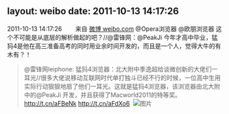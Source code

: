layout: weibo
date: 2011-10-13 14:17:26
---
<meta name="referrer" content="no-referrer" />

2011-10-13 14:17:26  &nbsp;&nbsp;&nbsp;&nbsp;&nbsp;&nbsp; 来自 <a href="http://weibo.com/" rel="nofollow">微博 weibo.com</a>
@Opera浏览器 @欧朋浏览器  这个不可能是从底层的解析做起的吧？//@雷锋网：@PeakJi 今年才高中毕业，猛犸4是他在高三准备高考的同时用业余时间开发的，而且是一个人，觉得大牛的有木有？！
>  @雷锋网leiphone: 猛犸4浏览器：北大附中季逸超给谈微创新的大佬们一耳光//很多大佬说移动互联网时代单打独斗已经不行的时候，一位高中生用实际行动狠狠地扇了他们一耳光。这就是猛犸4浏览器，该浏览器由北大附中的@PeakJi 开发，并且获得了Macworld2011的特等奖。http://t.cn/aFBeNk http://t.cn/aFdXo6 ​​​
>  ![图片](https://ww2.sinaimg.cn/large/7e4980bcgw1dm27yls71wj.jpg)
